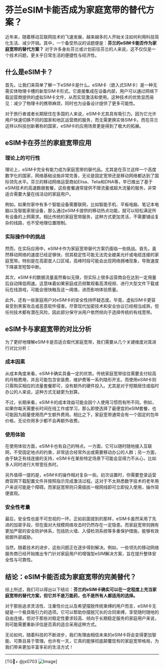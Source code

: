 # 芬兰eSIM卡能否成为家庭宽带的替代方案？

近年来，随着移动互联网技术的飞速发展，越来越多的人开始关注如何利用科技简化生活、减少开销。其中，一个备受热议的话题便是：**芬兰的eSIM卡能否作为家庭宽带的替代方案？** 对于许多身处芬兰或计划前往芬兰的人来说，这不仅仅是一个技术问题，更关乎日常生活的便捷性与经济性。

## 什么是eSIM卡？

首先，让我们来简单了解一下eSIM卡是什么。eSIM卡（嵌入式SIM卡）是一种无需实体物理卡槽的新型SIM卡形式。它直接集成在设备内部，用户可以通过网络下载运营商提供的虚拟SIM卡文件，从而实现激活和使用。这种技术的优势显而易见：减少了物理卡的携带麻烦，同时也为设备设计提供了更多可能性。

对于旅行者或者长期居住在多国的人来说，eSIM卡尤其具有吸引力。因为它允许用户快速切换不同的国家和地区运营商的服务，而无需更换实体SIM卡。而在芬兰这样以科技创新著称的国家，eSIM卡的应用场景更是得到了极大的拓展。

## eSIM卡在芬兰的家庭宽带应用

### 理论上的可行性

理论上，eSIM卡完全有能力成为家庭宽带的替代品。尤其是在芬兰这样一个高度数字化的国家，网络基础设施非常完善，无论是固定宽带还是移动网络都达到了国际领先水平。芬兰的移动网络运营商如Elisa、Telia和DNA等，早已推出了基于eSIM技术的高速数据套餐，这些套餐通常提供不限流量或超大流量的服务，非常适合需要大量在线活动的家庭用户。

例如，如果你家中有多个智能设备需要联网，比如智能手机、平板电脑、笔记本电脑以及智能家居设备，那么通过eSIM卡提供的移动热点功能，就可以轻松满足所有设备的上网需求。相比传统的家庭宽带服务，这种方式更加灵活，不需要铺设复杂的线路，也不受地理位置限制。

### 实际操作中的挑战

然而，在实际应用中，eSIM卡作为家庭宽带替代方案仍面临一些挑战。首先，虽然移动网络的速度已经足够快，但其稳定性可能无法完全媲美光纤或电缆连接的家庭宽带。特别是在高密度人口区域，高峰时段可能会出现网络拥堵现象，导致速度下降甚至短暂中断。

其次，eSIM卡的数据流量虽然看似无限，但实际上很多运营商会在达到一定用量后自动降低网速。这意味着如果家庭成员频繁观看高清视频、进行大型文件下载或玩在线游戏，可能会很快触及这一阈值，进而影响体验质量。

此外，还有一些家庭用户对eSIM卡的安全性持怀疑态度。毕竟，虚拟SIM卡更容易受到黑客攻击或恶意软件侵害。尽管现代加密技术和安全协议已经相当成熟，但任何技术都有潜在风险，因此部分保守派用户依然倾向于选择传统的有线宽带。

## eSIM卡与家庭宽带的对比分析

为了更好地理解eSIM卡是否适合取代家庭宽带，我们需要从几个关键维度对其进行对比分析：

### 成本因素

从成本角度来看，eSIM卡确实具备一定的优势。传统家庭宽带往往需要支付较高的月租费用，并且可能包含安装费、维护费等一系列隐形开支。而使用eSIM卡则只需购买相应的流量套餐即可，没有额外的硬件投入。尤其是对于短期居住或临时办公的人来说，这种方式无疑更为划算。

不过，长期来看，eSIM卡的成本效益可能会因个人使用习惯而有所不同。例如，如果你每天需要长时间在线工作或学习，那么即使选择了最便宜的eSIM套餐，也可能因为超量使用而产生额外费用。相比之下，家庭宽带通常会有一个固定的包年价格，无论你用多少都不会再额外收费。

### 使用体验

在使用体验方面，eSIM卡也有自己的特点。一方面，它可以随时随地接入互联网，不受固定地点的约束，非常适合经常外出或需要移动办公的人群；另一方面，由于缺乏有线连接的支持，eSIM卡在某些特定场景下可能会显得力不从心，比如多人同时进行大带宽任务时。

另外值得一提的是，eSIM卡的操作相对复杂一些。初次设置时，你需要登录运营商官网下载配置文件并按照指示完成激活过程。这对于不太熟悉数字技术的老年用户来说可能是个障碍。而家庭宽带则只需插拔一根网线即可立即投入使用，操作简便直观。

### 安全性考量

最后，安全性也是不可忽视的一环。正如前面提到的那样，eSIM卡虽然采用了先进的加密手段，但在面对大规模网络攻击时仍然存在一定隐患。而家庭宽带则拥有更加严密的安全防护体系，包括防火墙、入侵检测系统等多重保护措施，能够有效抵御外部威胁。

当然，随着技术的进步，这些问题正在逐步得到解决。例如，一些领先的移动网络服务商已经开始推出专门针对家庭用户的增强型eSIM解决方案，旨在提升整体安全性与可靠性。

## 结论：eSIM卡能否成为家庭宽带的完美替代？

综上所述，我们可以得出以下结论：**芬兰的eSIM卡确实可以在一定程度上充当家庭宽带的替代方案，但它并不是万能药，也不是所有人都适用的选择。**

对于那些追求灵活性、注重性价比以及希望摆脱传统束缚的用户而言，eSIM卡无疑是一个极具吸引力的选项。它可以帮助你摆脱冗长的合同束缚，享受随时随地的自由连接。但对于那些对稳定性要求较高、倾向于长期稳定服务的家庭用户来说，则可能需要重新评估是否真的适合采用这种方式。

无论如何，随着科技的不断进步，我们有理由相信未来的eSIM卡将会变得更加智能、可靠且易于管理。也许有一天，它真的能够彻底颠覆现有的家庭宽带格局，为我们带来更加丰富多彩的生活方式！

---

[TG💪+ @jx0703 ![Image](https://github.com/user-attachments/assets/dbca1d08-cadb-493c-b0ec-ad6f7a83f270)]